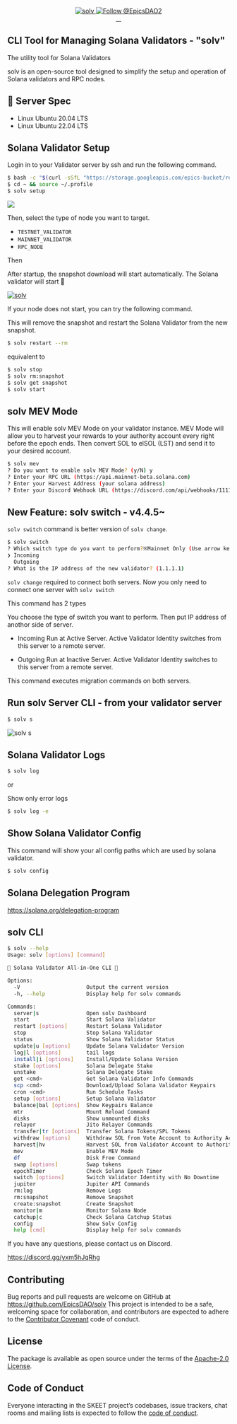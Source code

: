 <p align="center">
  <a href="https://solv.epics.dev/">
    <img src="https://storage.googleapis.com/epics-bucket/solv/assets/v3/solvEN.png" alt="solv" />
  </a>

  <a href="https://twitter.com/intent/follow?screen_name=EpicsDAO2">
    <img src="https://img.shields.io/twitter/follow/EpicsDAO2.svg?label=Follow%20@EpicsDAO2" alt="Follow @EpicsDAO2" />
  </a>
  <br/>
  <a aria-label="npm version" href="https://www.npmjs.com/package/@epics-dao/solv">
    <img alt="" src="https://badgen.net/npm/v/@epics-dao/solv">
  </a>
  <a aria-label="Downloads Number" href="https://www.npmjs.com/package/@epics-dao/solv">
    <img alt="" src="https://badgen.net/npm/dt/@epics-dao/solv">
  </a>
  <a aria-label="License" href="https://github.com/EpicsDAO/solv/blob/master/LICENSE.txt">
    <img alt="" src="https://badgen.net/badge/license/Apache/blue">
  </a>
    <a aria-label="Code of Conduct" href="https://github.com/EpicsDAO/solv/blob/master/CODE_OF_CONDUCT.md">
    <img alt="" src="https://img.shields.io/badge/Contributor%20Covenant-2.1-4baaaa.svg">
  </a>
</p>

## CLI Tool for Managing Solana Validators - "solv"

The utility tool for Solana Validators

solv is an open-source tool designed to simplify the setup and operation of Solana validators and RPC nodes.

## 📖 Server Spec

- Linux Ubuntu 20.04 LTS
- Linux Ubuntu 22.04 LTS

## Solana Validator Setup

Login in to your Validator server by ssh and run the following command.

```bash
$ bash -c "$(curl -sSfL "https://storage.googleapis.com/epics-bucket/resource/solv/v4.5.0/install")"
$ cd ~ && source ~/.profile
$ solv setup
```

![](https://storage.googleapis.com/zenn-user-upload/949db29fc401-20240131.png)

Then, select the type of node you want to target.

- `TESTNET_VALIDATOR`
- `MAINNET_VALIDATOR`
- `RPC_NODE`

Then

After startup, the snapshot download will start automatically.
The Solana validator will start 🎊

[![solv](https://storage.googleapis.com/epics-bucket/Validator/solv-install-top.gif)](https://youtu.be/rY4bajhRJgw)

If your node does not start, you can try the following command.

This will remove the snapshot and restart the Solana Validator from the new snapshot.

```bash
$ solv restart --rm
```

equivalent to

```bash
$ solv stop
$ solv rm:snapshot
$ solv get snapshot
$ solv start
```

## solv MEV Mode

This will enable solv MEV Mode on your validator instance.
MEV Mode will allow you to harvest your rewards to your authority account every right before the epoch ends.
Then convert SOL to elSOL (LST) and send it to your desired account.

```bash
$ solv mev
? Do you want to enable solv MEV Mode? (y/N) y
? Enter your RPC URL (https://api.mainnet-beta.solana.com)
? Enter your Harvest Address (your solana address)
? Enter your Discord Webhook URL (https://discord.com/api/webhooks/11111111/xxxxxxxx)
```

## New Feature: solv switch - v4.4.5~

`solv switch` command is better version of `solv change`.

```bash
$ solv switch
? Which switch type do you want to perform?※Mainnet Only (Use arrow keys)
❯ Incoming
  Outgoing
? What is the IP address of the new validator? (1.1.1.1)
```

`solv change` required to connect both servers.
Now you only need to connect one server with `solv switch`

This command has 2 types

You choose the type of switch you want to perform.
Then put IP address of anothor side of server.

- Incoming
  Run at Active Server. Active Validator Identity switches from this server to a remote server.

- Outgoing
  Run at Inactive Server. Active Validator Identity switches to this server from a remote server.

This command executes migration commands on both servers.

## Run solv Server CLI - from your validator server

```bash
$ solv s
```

![solv s](https://storage.googleapis.com/epics-bucket/solv/assets/solv-s.png)

## Solana Validator Logs

```bash
$ solv log
```

or

Show only error logs

```bash
$ solv log -e
```

## Show Solana Validator Config

This command will show your all config paths which are used by solana validator.

```bash
$ solv config
```

## Solana Delegation Program

https://solana.org/delegation-program

## solv CLI

```bash
$ solv --help
Usage: solv [options] [command]

💎 Solana Validator All-in-One CLI 💎

Options:
  -V                     Output the current version
  -h, --help             Display help for solv commands

Commands:
  server|s               Open solv Dashboard
  start                  Start Solana Validator
  restart [options]      Restart Solana Validator
  stop                   Stop Solana Validator
  status                 Show Solana Validator Status
  update|u [options]     Update Solana Validator Version
  log|l [options]        tail logs
  install|i [options]    Install/Update Solana Version
  stake [options]        Solana Delegate Stake
  unstake                Solana Delegate Stake
  get <cmd>              Get Solana Validator Info Commands
  scp <cmd>              Download/Upload Solana Validator Keypairs
  cron <cmd>             Run Schedule Tasks
  setup [options]        Setup Solana Validator
  balance|bal [options]  Show Keypairs Balance
  mtr                    Mount Reload Command
  disks                  Show unmounted disks
  relayer                Jito Relayer Commands
  transfer|tr [options]  Transfer Solana Tokens/SPL Tokens
  withdraw [options]     Withdraw SOL from Vote Account to Authority Account
  harvest|hv             Harvest SOL from Validator Account to Authority Account
  mev                    Enable MEV Mode
  df                     Disk Free Command
  swap [options]         Swap tokens
  epochTimer             Check Solana Epoch Timer
  switch [options]       Switch Validator Identity with No Downtime
  jupiter                Jupiter API Commands
  rm:log                 Remove Logs
  rm:snapshot            Remove Snapshot
  create:snapshot        Create Snapshot
  monitor|m              Monitor Solana Node
  catchup|c              Check Solana Catchup Status
  config                 Show Solv Config
  help [cmd]             Display help for solv commands
```

If you have any questions, please contact us on Discord.

https://discord.gg/yxm5hJqRhg

## Contributing

Bug reports and pull requests are welcome on GitHub at https://github.com/EpicsDAO/solv This project is intended to be a safe, welcoming space for collaboration, and contributors are expected to adhere to the [Contributor Covenant](http://contributor-covenant.org) code of conduct.

## License

The package is available as open source under the terms of the [Apache-2.0 License](https://www.apache.org/licenses/LICENSE-2.0).

## Code of Conduct

Everyone interacting in the SKEET project’s codebases, issue trackers, chat rooms and mailing lists is expected to follow the [code of conduct](https://github.com/EpicsDAO/solv/blob/master/CODE_OF_CONDUCT.md).
